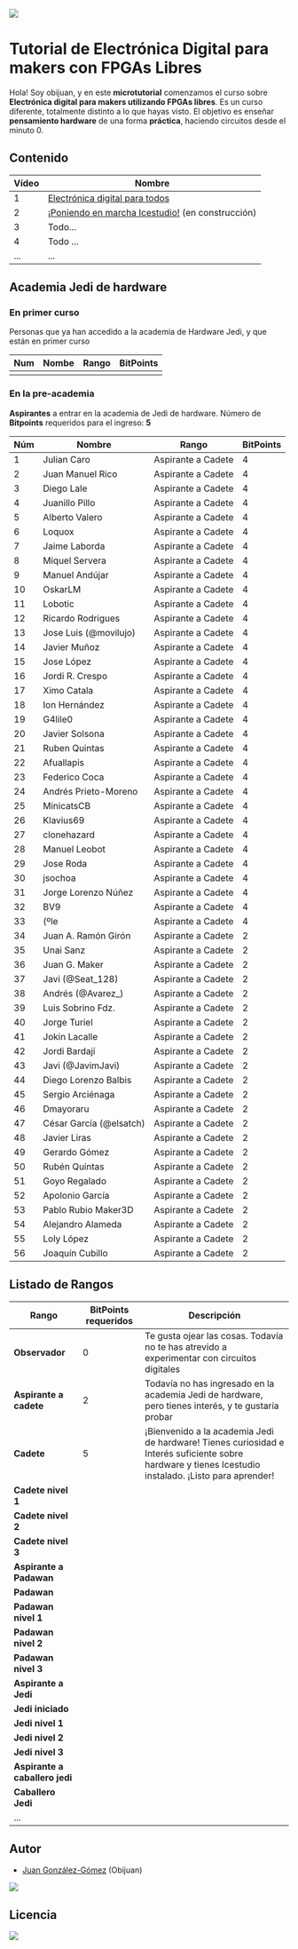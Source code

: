 ![](https://github.com/Obijuan/digital-electronics-with-open-FPGAs-tutorial/raw/master/wiki/portada/alicia-maker.jpg)

# Tutorial de Electrónica Digital para makers con FPGAs Libres

Hola! Soy obijuan, y en este **microtutorial** comenzamos el curso sobre **Electrónica digital para makers utilizando FPGAs libres**. Es un curso diferente, totalmente distinto a lo que hayas visto. El objetivo es enseñar **pensamiento hardware** de una forma **práctica**, haciendo circuitos desde el minuto 0.

## Contenido

| Vídeo | Nombre  |
|-------|---------|
| 1 | [Electrónica digital para todos](https://github.com/Obijuan/digital-electronics-with-open-FPGAs-tutorial/wiki/Video-1:-Electr%C3%B3nica-digital-para-todos)    |
| 2 | [¡Poniendo en marcha Icestudio!](https://github.com/Obijuan/digital-electronics-with-open-FPGAs-tutorial/wiki/V%C3%ADdeo-2:-%C2%A1Poniendo-en-marcha-Icestudio!) (en construcción)  |
| 3 | Todo... |
| 4 | Todo ... |
|...|...|

## Academia Jedi de hardware

### En primer curso

Personas que ya han accedido a la academia de Hardware Jedi, y que están en primer curso

|Num  | Nombe   | Rango  | BitPoints |
|-----|---------|--------|-----------|
|     |         |        |           |

### En la pre-academia

**Aspirantes** a entrar en la academia de Jedi de hardware. Número de **Bitpoints** requeridos para el ingreso: **5**

|Núm|  Nombre               |  Rango             |  BitPoints |
|------|-----------------------|--------------------|------------|
|1     | Julian Caro           | Aspirante a Cadete | 4 |
|2     | Juan Manuel Rico      | Aspirante a Cadete | 4 |
|3     | Diego Lale            | Aspirante a Cadete | 4 |
|4     | Juanillo Pillo        | Aspirante a Cadete | 4 |
|5     | Alberto Valero        | Aspirante a Cadete | 4 |
|6     | Loquox                | Aspirante a Cadete | 4 |
|7     | Jaime Laborda         | Aspirante a Cadete | 4 |
|8     | Miquel Servera        | Aspirante a Cadete | 4 |
|9     | Manuel Andújar        | Aspirante a Cadete | 4 |
|10    | OskarLM               | Aspirante a Cadete | 4 |
|11    | Lobotic               | Aspirante a Cadete | 4 |
|12    | Ricardo Rodrigues     | Aspirante a Cadete | 4 |
|13    | Jose Luis (@movilujo) | Aspirante a Cadete | 4 |
|14    | Javier Muñoz          | Aspirante a Cadete | 4 |
|15    | Jose López            | Aspirante a Cadete | 4 |
|16    | Jordi R. Crespo       | Aspirante a Cadete | 4 |
|17    | Ximo Catala           | Aspirante a Cadete | 4 |
|18    | Ion Hernández         | Aspirante a Cadete | 4 |
|19    | G4lile0               | Aspirante a Cadete | 4 |
|20    | Javier Solsona        | Aspirante a Cadete | 4 |
|21    | Ruben Quintas         | Aspirante a Cadete | 4 |
|22    | Afuallapis            | Aspirante a Cadete | 4 |
|23    | Federico Coca         | Aspirante a Cadete | 4 |
|24    | Andrés Prieto-Moreno  | Aspirante a Cadete | 4 |
|25    | MinicatsCB            | Aspirante a Cadete | 4 |
|26    | Klavius69             | Aspirante a Cadete | 4 |
|27    | clonehazard           | Aspirante a Cadete | 4 |
|28    | Manuel Leobot         | Aspirante a Cadete | 4 |
|29    | Jose Roda               | Aspirante a Cadete | 4 |
|30    | jsochoa                 | Aspirante a Cadete | 4 |
|31    | Jorge Lorenzo Núñez     | Aspirante a Cadete | 4 |
|32    | BV9                     | Aspirante a Cadete | 4 |
|33    | (ºle                    | Aspirante a Cadete | 4 |
|34    | Juan A. Ramón Girón   | Aspirante a Cadete | 2 |
|35    | Unai Sanz             | Aspirante a Cadete | 2 |
|36    | Juan G. Maker         | Aspirante a Cadete | 2 |
|37    | Javi (@Seat_128)      | Aspirante a Cadete | 2 |
|38    | Andrés (@Avarez_)     | Aspirante a Cadete | 2 |
|39    | Luis Sobrino Fdz.     | Aspirante a Cadete | 2 |
|40    | Jorge Turiel          | Aspirante a Cadete | 2 |
|41    | Jokin Lacalle         | Aspirante a Cadete | 2 |
|42    | Jordi Bardají         | Aspirante a Cadete | 2 |
|43    | Javi (@JavimJavi)     | Aspirante a Cadete | 2 |
|44    | Diego Lorenzo Balbis  | Aspirante a Cadete | 2 |
|45    | Sergio Arciénaga      | Aspirante a Cadete | 2 |
|46    | Dmayoraru             | Aspirante a Cadete | 2 |
|47    | César García (@elsatch) | Aspirante a Cadete | 2 |
|48    | Javier Liras            | Aspirante a Cadete | 2 |
|49    | Gerardo Gómez           | Aspirante a Cadete | 2 |
|50    | Rubén Quintas           | Aspirante a Cadete | 2 |
|51    | Goyo Regalado           | Aspirante a Cadete | 2 |
|52    | Apolonio García         | Aspirante a Cadete | 2 |
|53    | Pablo Rubio Maker3D     | Aspirante a Cadete | 2 |
|54    | Alejandro Alameda       | Aspirante a Cadete | 2 |
|55    | Loly López              | Aspirante a Cadete | 2 |
|56    | Joaquín Cubillo         | Aspirante a Cadete | 2 |






## Listado de Rangos

| Rango          |  BitPoints requeridos  |  Descripción  |
|----------------|-------------|---------------|
| **Observador** |  0          | Te gusta ojear las cosas. Todavía no te has atrevido a experimentar con circuitos digitales
| **Aspirante a cadete** |  2  | Todavía no has ingresado en la academia Jedi de hardware, pero tienes interés, y te gustaría probar
| **Cadete**    |  5  |  ¡Bienvenido a la academia Jedi de hardware! Tienes curiosidad e Interés suficiente sobre hardware y tienes Icestudio instalado. ¡Listo para aprender!
| **Cadete nivel 1** |     |
| **Cadete nivel 2** |    |
| **Cadete nivel 3** |   |
| **Aspirante a Padawan** |  |
| **Padawan** | |
| **Padawan nivel 1** | | 
| **Padawan nivel 2** | |
| **Padawan nivel 3** | |
| **Aspirante a Jedi**| |
| **Jedi iniciado** |  |
| **Jedi nivel 1** |  |
| **Jedi nivel 2** |  |
| **Jedi nivel 3** |  |
| **Aspirante a caballero jedi** | |
| **Caballero Jedi** |  |
| ... |  |

## Autor

* [Juan González-Gómez](https://github.com/Obijuan) (Obijuan)

![](https://github.com/Obijuan/digital-electronics-with-open-FPGAs-tutorial/raw/master/wiki/portada/logos-urjc-gsyc-peloto-jderobot.png)

## Licencia

![](https://github.com/Obijuan/digital-electronics-with-open-FPGAs-tutorial/raw/master/wiki/portada/attribution-share-alike-creative-commons-license.png)

